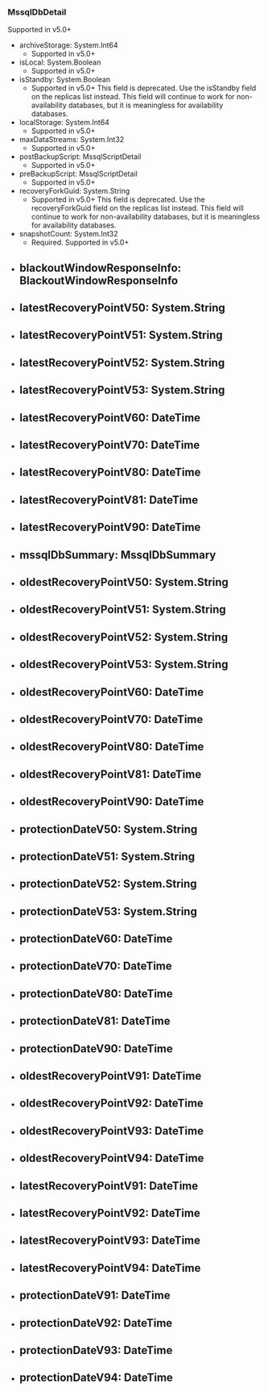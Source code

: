 ### MssqlDbDetail
Supported in v5.0+

- archiveStorage: System.Int64
  - Supported in v5.0+
- isLocal: System.Boolean
  - Supported in v5.0+
- isStandby: System.Boolean
  - Supported in v5.0+
  This field is deprecated. Use the isStandby field on the replicas list instead. This field will continue to work for non-availability databases, but it is meaningless for availability databases.
- localStorage: System.Int64
  - Supported in v5.0+
- maxDataStreams: System.Int32
  - Supported in v5.0+
- postBackupScript: MssqlScriptDetail
  - Supported in v5.0+
- preBackupScript: MssqlScriptDetail
  - Supported in v5.0+
- recoveryForkGuid: System.String
  - Supported in v5.0+
  This field is deprecated. Use the recoveryForkGuid field on the replicas list instead. This field will continue to work for non-availability databases, but it is meaningless for availability databases.
- snapshotCount: System.Int32
  - Required. Supported in v5.0+
- blackoutWindowResponseInfo: BlackoutWindowResponseInfo
  - 
- latestRecoveryPointV50: System.String
  - 
- latestRecoveryPointV51: System.String
  - 
- latestRecoveryPointV52: System.String
  - 
- latestRecoveryPointV53: System.String
  - 
- latestRecoveryPointV60: DateTime
  - 
- latestRecoveryPointV70: DateTime
  - 
- latestRecoveryPointV80: DateTime
  - 
- latestRecoveryPointV81: DateTime
  - 
- latestRecoveryPointV90: DateTime
  - 
- mssqlDbSummary: MssqlDbSummary
  - 
- oldestRecoveryPointV50: System.String
  - 
- oldestRecoveryPointV51: System.String
  - 
- oldestRecoveryPointV52: System.String
  - 
- oldestRecoveryPointV53: System.String
  - 
- oldestRecoveryPointV60: DateTime
  - 
- oldestRecoveryPointV70: DateTime
  - 
- oldestRecoveryPointV80: DateTime
  - 
- oldestRecoveryPointV81: DateTime
  - 
- oldestRecoveryPointV90: DateTime
  - 
- protectionDateV50: System.String
  - 
- protectionDateV51: System.String
  - 
- protectionDateV52: System.String
  - 
- protectionDateV53: System.String
  - 
- protectionDateV60: DateTime
  - 
- protectionDateV70: DateTime
  - 
- protectionDateV80: DateTime
  - 
- protectionDateV81: DateTime
  - 
- protectionDateV90: DateTime
  - 
- oldestRecoveryPointV91: DateTime
  - 
- oldestRecoveryPointV92: DateTime
  - 
- oldestRecoveryPointV93: DateTime
  - 
- oldestRecoveryPointV94: DateTime
  - 
- latestRecoveryPointV91: DateTime
  - 
- latestRecoveryPointV92: DateTime
  - 
- latestRecoveryPointV93: DateTime
  - 
- latestRecoveryPointV94: DateTime
  - 
- protectionDateV91: DateTime
  - 
- protectionDateV92: DateTime
  - 
- protectionDateV93: DateTime
  - 
- protectionDateV94: DateTime
  - 
